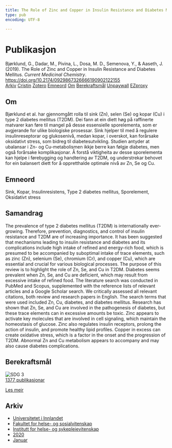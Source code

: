 ```yaml
---
title: The Role of Zinc and Copper in Insulin Resistance and Diabetes Mellitus
type: pub
encoding: UTF-8

---
```

<h1>Publikasjon</h1>
<article id="csl-bib-container-W6AHBPND" class="csl-bib-container">
  <div class="csl-bib-body"> <div class="csl-entry">Bjørklund, G., Dadar, M., Pivina, L., Dosa, M. D., Semenova, Y., &#38; Aaseth, J. (2019). The Role of Zinc and Copper in Insulin Resistance and Diabetes Mellitus. <i>Current Medicinal Chemistry</i>. <a href="https://doi.org/10.2174/0929867326666190902122155">https://doi.org/10.2174/0929867326666190902122155</a></div> </div>
  <div class="csl-bib-buttons">
    <a href="#taxonomy-article-W6AHBPND" alt="archive" class="csl-bib-button">Arkiv</a>
    <a href="https://app.cristin.no/results/show.jsf?id=1785394" alt="Cristin" class="csl-bib-button">Cristin</a>
    <a href="http://zotero.org/groups/5881554/items/W6AHBPND" alt="Zotero" class="csl-bib-button">Zotero</a>
    <a href="#keywords-article-W6AHBPND" alt="keywords" class="csl-bib-button">Emneord</a>
    <a href="#about-article-W6AHBPND" alt="about_pub" class="csl-bib-button">Om</a>
    <a href="#sdg-article-W6AHBPND" alt="sdg" class="csl-bib-button">Berekraftsmål</a>
    <a href="https://doi.org/10.2174/0929867326666190902122155" alt="Unpaywall" class="csl-bib-button">Unpaywall</a>
    <a href="https://doi.org/10.2174/0929867326666190902122155" alt="EZproxy" class="csl-bib-button">EZproxy</a>
  </div>
  <div id="csl-bib-meta-container-W6AHBPND"></div>
</article>
<div id="csl-bib-meta-W6AHBPND" class="csl-bib-meta">
  <article id="about-article-W6AHBPND" class="about_pub-article">
    <h1>Om</h1>
    Bjørklund et al. har gjennomgått rolla til sink (Zn), selen (Se) og kopar (Cu) i type 2 diabetes mellitus (T2DM). Dei fann at ein diett høg på raffinerte matvarer kan føre til mangel på desse essensielle sporelementa, som er avgjerande for ulike biologiske prosessar. Sink hjelper til med å regulere insulinreseptorar og glukosenivå, medan kopar, i overskot, kan forårsake oksidativt stress, som bidreg til diabetesutvikling. Studien antyder at ubalansar i Zn- og Cu-metabolismen ikkje berre kan følgje diabetes, men også forårsake komplikasjonar. Å forstå viktigheita av desse sporelementa kan hjelpe i førebygging og handtering av T2DM, og understrekar behovet for ein balansert diett for å oppretthalde optimale nivå av Zn, Se og Cu.
  </article>
  <article id="keywords-article-W6AHBPND" class="keywords-article">
    <h1>Emneord</h1>
    Sink, Kopar, Insulinresistens, Type 2 diabetes mellitus, Sporelement, Oksidativt stress
  </article>
  <article id="abstract-article-W6AHBPND" class="abstract-article">
    <h1>Samandrag</h1>
    The prevalence of type 2 diabetes mellitus (T2DM) is internationally ever-growing. Therefore, prevention, diagnostics, and control of insulin resistance and T2DM are of increasing importance. It has been suggested that mechanisms leading to insulin resistance and diabetes and its complications include high intake of refined and energy-rich food, which is presumed to be accompanied by suboptimal intake of trace elements, such as zinc (Zn), selenium (Se), chromium (Cr), and copper (Cu), which are essential and crucial for various biological processes. The purpose of this review is to highlight the role of Zn, Se, and Cu in T2DM. Diabetes seems prevalent when Zn, Se, and Cu are deficient, which may result from excessive intake of refined food. The literature search was conducted in PubMed and Scopus, supplemented with the reference lists of relevant articles and a Google Scholar search. We critically assessed all relevant citations, both review and research papers in English. The search terms that were used included Zn, Cu, diabetes, and diabetes mellitus. Research has shown that Zn, Se, and Cu are involved in the pathogenesis of diabetes, but these trace elements can in excessive amounts be toxic. Zinc appears to activate key molecules that are involved in cell signaling, which maintain the homeostasis of glucose. Zinc also regulates insulin receptors, prolong the action of insulin, and promote healthy lipid profiles. Copper in excess can create oxidative stress, which is a factor in the onset and the progression of T2DM. Abnormal Zn and Cu metabolism appears to accompany and may also cause diabetes complications.
  </article>
  <article id="sdg-article-W6AHBPND" class="sdg-article">
    <h1>Berekraftsmål</h1>
    <div class="sdg-container"><div id="sdg3" class="sdg">
        <img src="{{< params subfolder >}}images/sdg/sdg03_nn.png" class="image" alt="SDG 3">
        <div class="sdg-overlay">
          <a href="{{< params subfolder >}}nn/archive/?sdg=3#archive" class="sdg-publication-count"><span>1377</span> publikasjonar</a>
          <p><a href="https://fn.no/om-fn/fns-baerekraftsmaal/god-helse-og-livskvalitet?lang=nno-NO" class="sdg-read-more">Les meir</a></p>
        </div>
      </div></div>
  </article>
  <article id="taxonomy-article-W6AHBPND" class="taxonomy-article">
    <h1>Arkiv</h1>
    <ul>
      <li><a href="{{< params subfolder >}}nn/archive/?key=3DCRN523">Universitetet i Innlandet</a></li>
      <li><a href="{{< params subfolder >}}nn/archive/?key=IDKFS3MX">Fakultet for helse- og sosialvitenskap</a></li>
      <li><a href="{{< params subfolder >}}nn/archive/?key=GTV4ECMZ">Institutt for helse- og sykepleievitenskap</a></li>
      <li><a href="{{< params subfolder >}}nn/archive/?key=LNJIKLR2">2020</a></li>
      <li><a href="{{< params subfolder >}}nn/archive/?key=IBXBB7B2">Januar</a></li>
    </ul>
  </article>
</div>
